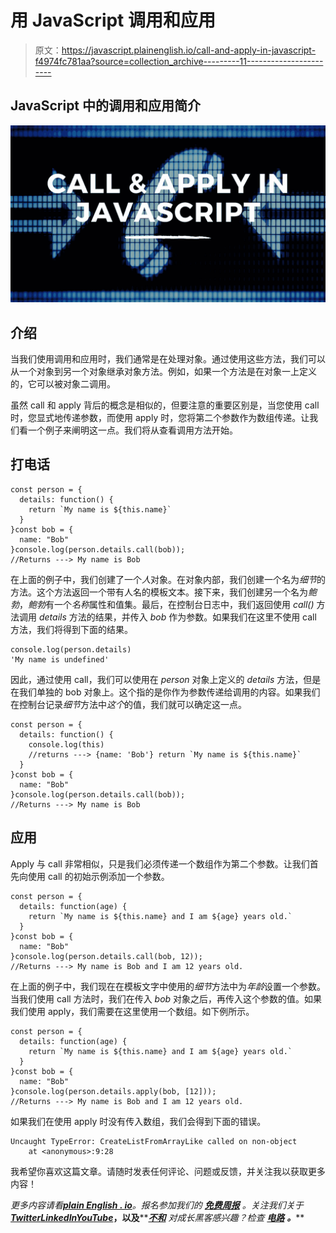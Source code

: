 # 用 JavaScript 调用和应用

> 原文：<https://javascript.plainenglish.io/call-and-apply-in-javascript-f4974fc781aa?source=collection_archive---------11----------------------->

## JavaScript 中的调用和应用简介

![](img/de6bb3174ea6756508b36e943136f77c.png)

## 介绍

当我们使用调用和应用时，我们通常是在处理对象。通过使用这些方法，我们可以从一个对象到另一个对象继承对象方法。例如，如果一个方法是在对象一上定义的，它可以被对象二调用。

虽然 call 和 apply 背后的概念是相似的，但要注意的重要区别是，当您使用 call 时，您显式地传递参数，而使用 apply 时，您将第二个参数作为数组传递。让我们看一个例子来阐明这一点。我们将从查看调用方法开始。

## 打电话

```
const person = {
  details: function() {
    return `My name is ${this.name}`
  }
}const bob = {
  name: "Bob"
}console.log(person.details.call(bob));
//Returns ---> My name is Bob
```

在上面的例子中，我们创建了一个*人*对象。在对象内部，我们创建一个名为*细节*的方法。这个方法返回一个带有人名的模板文本。接下来，我们创建另一个名为*鲍勃*，*鲍勃*有一个*名称*属性和值集。最后，在控制台日志中，我们返回使用 *call()* 方法调用 *details* 方法的结果，并传入 *bob* 作为参数。如果我们在这里不使用 call 方法，我们将得到下面的结果。

```
console.log(person.details)
'My name is undefined'
```

因此，通过使用 call，我们可以使用在 *person* 对象上定义的 *details* 方法，但是在我们单独的 bob 对象上。这个指的是你作为参数传递给调用的内容。如果我们在控制台记录*细节*方法中*这个*的值，我们就可以确定这一点。

```
const person = {
  details: function() {
    console.log(this)
    //returns ---> {name: 'Bob'} return `My name is ${this.name}`
  }
}const bob = {
  name: "Bob"
}console.log(person.details.call(bob));
//Returns ---> My name is Bob
```

## 应用

Apply 与 call 非常相似，只是我们必须传递一个数组作为第二个参数。让我们首先向使用 call 的初始示例添加一个参数。

```
const person = {
  details: function(age) {
    return `My name is ${this.name} and I am ${age} years old.`
  }
}const bob = {
  name: "Bob"
}console.log(person.details.call(bob, 12));
//Returns ---> My name is Bob and I am 12 years old.
```

在上面的例子中，我们现在在模板文字中使用的*细节*方法中为*年龄*设置一个参数。当我们使用 call 方法时，我们在传入 *bob* 对象之后，再传入这个参数的值。如果我们使用 apply，我们需要在这里使用一个数组。如下例所示。

```
const person = {
  details: function(age) {
    return `My name is ${this.name} and I am ${age} years old.`
  }
}const bob = {
  name: "Bob"
}console.log(person.details.apply(bob, [12]));
//Returns ---> My name is Bob and I am 12 years old.
```

如果我们在使用 apply 时没有传入数组，我们会得到下面的错误。

```
Uncaught TypeError: CreateListFromArrayLike called on non-object
    at <anonymous>:9:28
```

我希望你喜欢这篇文章。请随时发表任何评论、问题或反馈，并关注我以获取更多内容！

*更多内容请看*[***plain English . io***](https://plainenglish.io/)*。报名参加我们的* [***免费周报***](http://newsletter.plainenglish.io/) *。关注我们关于*[***Twitter***](https://twitter.com/inPlainEngHQ)[***LinkedIn***](https://www.linkedin.com/company/inplainenglish/)*[***YouTube***](https://www.youtube.com/channel/UCtipWUghju290NWcn8jhyAw)***，以及****[***不和***](https://discord.gg/GtDtUAvyhW) *对成长黑客感兴趣？检查* [***电路***](https://circuit.ooo/) ***。*****